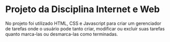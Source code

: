 # Projeto da Disciplina Internet e Web

No projeto foi utilizado HTML, CSS e Javascript para criar um gerenciador de tarefas onde o usuário pode tanto criar, modificar ou excluir suas tarefas quanto marca-las ou desmarca-las como terminadas.

